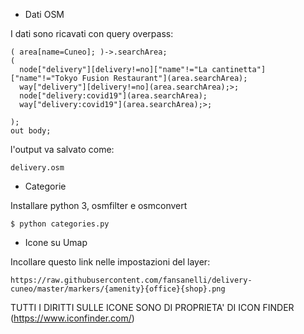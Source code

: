 - Dati OSM

I dati sono ricavati con query overpass:

```
( area[name=Cuneo]; )->.searchArea;
(
  node["delivery"][delivery!=no]["name"!="La cantinetta"]["name"!="Tokyo Fusion Restaurant"](area.searchArea);
  way["delivery"][delivery!=no](area.searchArea);>;
  node["delivery:covid19"](area.searchArea);
  way["delivery:covid19"](area.searchArea);>;

);
out body;

```

l'output va salvato come:

```
delivery.osm
```

- Categorie

Installare python 3, osmfilter e osmconvert
```
$ python categories.py
```


- Icone su Umap

Incollare questo link nelle impostazioni del layer:

```
https://raw.githubusercontent.com/fansanelli/delivery-cuneo/master/markers/{amenity}{office}{shop}.png
```

TUTTI I DIRITTI SULLE ICONE SONO DI PROPRIETA' DI ICON FINDER (https://www.iconfinder.com/)
